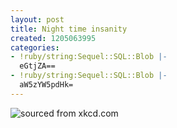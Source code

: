 ```yaml
---
layout: post
title: Night time insanity
created: 1205063995
categories:
- !ruby/string:Sequel::SQL::Blob |-
  eGtjZA==
- !ruby/string:Sequel::SQL::Blob |-
  aW5zYW5pdHk=
---
```

<img src="http://imgs.xkcd.com/comics/insomnia.png" alt="sourced from xkcd.com" />
